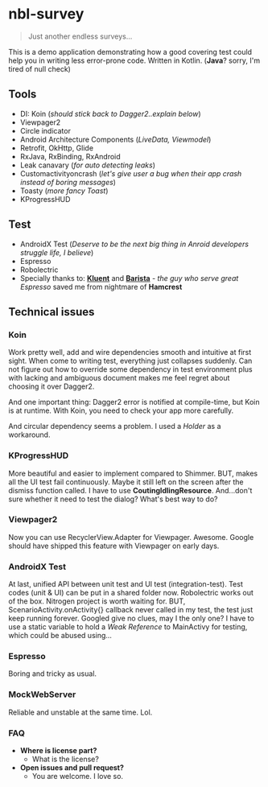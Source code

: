 # nbl-survey
> Just another endless surveys...

This is a demo application demonstrating how a good covering test could help you in writing less error-prone code.
Written in Kotlin. (**Java**? sorry, I'm tired of null check)

## Tools
 - DI: Koin (*should stick back to Dagger2..explain below*)
 - Viewpager2 
 - Circle indicator
 - Android Architecture Components (*LiveData, Viewmodel*)
 - Retrofit, OkHttp, Glide
 - RxJava, RxBinding, RxAndroid
 - Leak canavary (*for auto detecting leaks*)
 - Customactivityoncrash (*let's give user a bug when their app crash instead of boring messages*)
 - Toasty (*more fancy Toast*)
 - KProgressHUD
 
## Test
 - AndroidX Test (*Deserve to be the next big thing in Anroid developers struggle life, I believe*)
 - Espresso 
 - Robolectric 
 - Specially thanks to: [**Kluent**](https://github.com/MarkusAmshove/Kluent) and [**Barista**](https://github.com/SchibstedSpain/Barista) - *the guy who serve great Espresso* saved me from nightmare of **Hamcrest**

## Technical issues

### Koin

Work pretty well, add and wire dependencies smooth and intuitive at first sight. When come to writing test, everything just collapses suddenly. Can not figure out how to override some dependency in test environment plus with lacking and ambiguous document makes me feel regret about choosing it over Dagger2.

And one important thing: Dagger2 error is notified at compile-time, but Koin is at runtime. With Koin, you need to check your app more carefully.

And circular dependency seems a problem. I used a *Holder* as a workaround.

### KProgressHUD
More beautiful and easier to implement compared to Shimmer.
BUT, makes all the UI test fail continuously. Maybe it still left on the screen after the dismiss function called. I have to use **CoutingIdlingResource**.
And...don't sure whether it need to test the dialog? What's best way to do?

### Viewpager2
Now you can use RecyclerView.Adapter for Viewpager. Awesome. Google should have shipped this feature with Viewpager on early days.

### AndroidX Test
At last, 	unified API between unit test and UI test (integration-test). Test codes (unit & UI) can be put in a shared folder now. Robolectric works out of the box. Nitrogen project is worth waiting for.
BUT, ScenarioActivity.onActivity{} callback never called in my test, the test just keep running forever.
Googled give no clues, may I the only one?
I have to use a static variable to hold a *Weak Reference* to MainActivy for testing, which could be abused using... 

### Espresso
Boring and tricky as usual.

### MockWebServer
Reliable and unstable at the same time. Lol.

### FAQ
 - **Where is license part?**
      - What is the license? 
 - **Open issues and pull request?**
      - You are welcome. I love so. 



